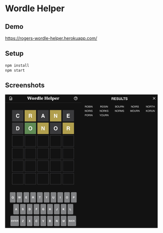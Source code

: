# Wordle Helper

## Demo

https://rogers-wordle-helper.herokuapp.com/


## Setup

```
npm install
npm start
```

## Screenshots

<div style="display: flex">
  <img src="/demo/grid.jpg" alt="" style="width: 250px;" >
  <img src="/demo/results.jpg" alt="" style="width: 250px;" >
</div>